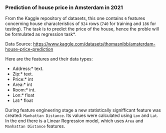 ### Prediction of house price in Amsterdam in 2021

From the Kaggle repository of datasets, this one contains `6` features concerning house characteristics of `924` rows (`740` for training and `186` for testing). The task is to predict the price of the house, hence the proble will be formulated as regression task*.

 Data Source: https://www.kaggle.com/datasets/thomasnibb/amsterdam-house-price-prediction

 
Here are the features and their data types: 
-  Address:* text. 
-  Zip:* text. 
-  Price:* int
-  Area:* int
-  Room:* int. 
-  Lon:* float
-  Lat:* float

During feature engineering stage a new statistically signifficant feature was created: `Manhattan Distance`. Its values were calculated using `Lon` and `Lat`.
In the end there is a Linear Regression model, which uses `Area` and `Manhattan Distance` features.